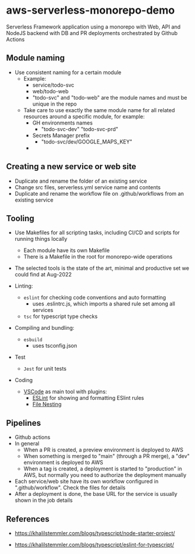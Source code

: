 # aws-serverless-monorepo-demo

Serverless Framework application using a monorepo with Web, API and NodeJS backend with DB and PR deployments orchestrated by Github Actions

## Module naming

* Use consistent naming for a certain module
  * Example:
    * service/todo-svc
    * web/todo-web
    * "todo-svc" and "todo-web" are the module names and must be unique in the repo
  * Take care to use exactly the same module name for all related resources around a specific module, for example:
    * GH environments names
      * "todo-svc-dev" "todo-svc-prd"
    * Secrets Manager prefix
      * "todo-svc/dev/GOOGLE_MAPS_KEY"
    * 

## Creating a new service or web site

* Duplicate and rename the folder of an existing service
* Change src files, serverless.yml service name and contents
* Duplicate and rename the workflow file on .github/workflows from an existing service

## Tooling

* Use Makefiles for all scripting tasks, including CI/CD and scripts for running things locally
  * Each module have its own Makefile
  * There is a Makefile in the root for monorepo-wide operations

* The selected tools is the state of the art, minimal and productive set we could find at Aug-2022

* Linting:
  * `eslint` for checking code conventions and auto formatting
    * uses .eslintrc.js, which imports a shared rule set among all services
  * `tsc` for typescript type checks

* Compiling and bundling:
  * `esbuild`
    * uses tsconfig.json

* Test
  * `Jest` for unit tests

* Coding
  * [VSCode](https://code.visualstudio.com/download) as main tool with plugins:
    * [ESLint](https://marketplace.visualstudio.com/items?itemName=dbaeumer.vscode-eslint) for showing and formatting ESlint rules
    * [File Nesting](https://marketplace.visualstudio.com/items?itemName=antfu.file-nesting)

## Pipelines

* Github actions
* In general
  * When a PR is created, a preview environment is deployed to AWS
  * When something is merged to "main" (through a PR merge), a "dev" environment is deployed to AWS
  * When a tag is created, a deployment is started to "production" in AWS, but normally you need to authorize the deployment manually
* Each service/web site have its own workflow configured in ".github/workflow". Check the files for details
* After a deployment is done, the base URL for the service is usually shown in the job details

## References

* <https://khalilstemmler.com/blogs/typescript/node-starter-project/>

* <https://khalilstemmler.com/blogs/typescript/eslint-for-typescript/>

